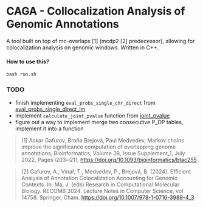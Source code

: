 # CAGA - Collocalization Analysis of Genomic Annotations

A tool built on top of mc-overlaps [1] (mcdp2 [2] predecessor), allowing for colocalization analysis on genomic windows. Written in C++.

#### How to use this?

```
bash run.sh
```

### TODO

- finish implementing `eval_probs_single_chr_direct` from [eval_probs_single_direct_lm](https://github.com/fmfi-compbio/mc-overlaps/blob/bdc19acc5e0a8da200870442a8391cc0633392ef/src/simple_model.py#L78)
- implement `calculate_joint_pvalue` function from [joint_pvalue](https://github.com/fmfi-compbio/mc-overlaps/blob/bdc19acc5e0a8da200870442a8391cc0633392ef/src/simple_model.py#L78)
- figure out a way to implement merge two consecutive P_DP tables, implement it into a function

> [1] Askar Gafurov, Broňa Brejová, Paul Medvedev,
> Markov chains improve the significance computation of overlapping genome annotations,
> Bioinformatics, Volume 38, Issue Supplement_1, July 2022, Pages i203–i211, https://doi.org/10.1093/bioinformatics/btac255

> [2] Gafurov, A., Vinař, T., Medvedev, P., Brejová, B. (2024). Efficient Analysis of Annotation Colocalization Accounting for Genomic Contexts. In: Ma, J. (eds) Research in Computational Molecular Biology. RECOMB 2024. Lecture Notes in Computer Science, vol 14758. Springer, Cham. https://doi.org/10.1007/978-1-0716-3989-4_3
